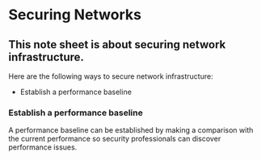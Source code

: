 <h1>Securing Networks</h1>

<h2>This note sheet is about securing network infrastructure.</h2>

<p>Here are the following ways to secure network infrastructure:</p>
<ul>
  <li>Establish a performance baseline</li>
</ul>

<h3>Establish a performance baseline</h3>
<p>A performance baseline can be established by making a comparison with 
  the current performance so security professionals can discover performance issues.</p>
